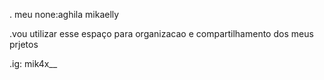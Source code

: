 . meu none:aghila mikaelly

.vou utilizar esse espaço para organizacao e compartilhamento dos meus prjetos

.ig: mik4x__
![]()





